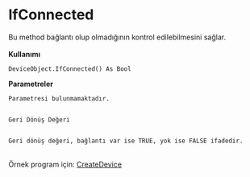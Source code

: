 # IfConnected

Bu method bağlantı olup olmadığının kontrol edilebilmesini sağlar.\
\
**Kullanımı**

```
DeviceObject.IfConnected() As Bool
```

**Parametreler**

```
Parametresi bulunmamaktadır.


Geri Dönüş Değeri


Geri dönüş değeri, bağlantı var ise TRUE, yok ise FALSE ifadedir.
```

\
Örnek program için: [CreateDevice](../fonksiyonlar/createdevice.md)
